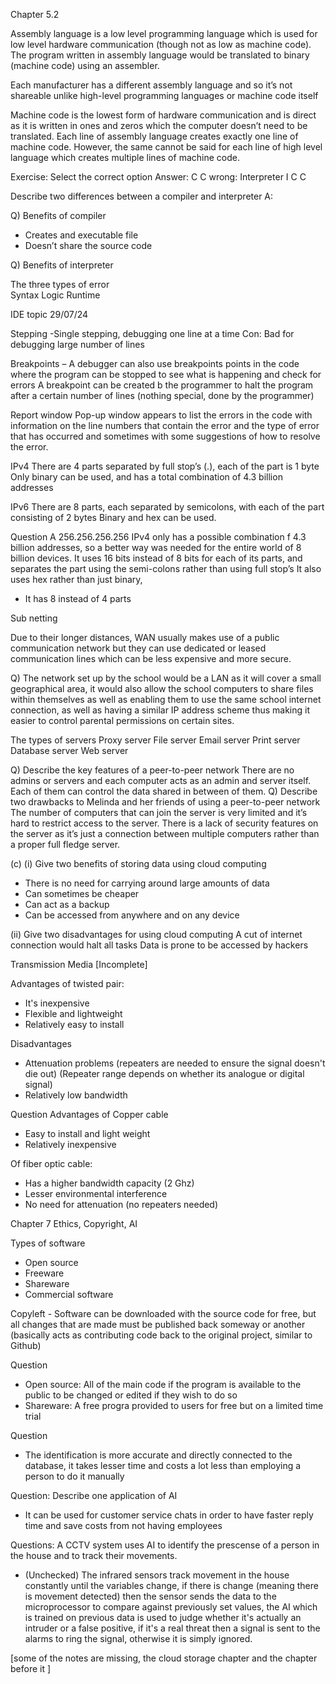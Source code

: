 Chapter 5.2 

Assembly language is a low level programming language which is used for low level hardware communication (though not as low as machine code). The program written in assembly language would be translated to binary (machine code) using an assembler. 

Each manufacturer has a different assembly language and so it’s not shareable unlike high-level programming languages or machine code itself 

Machine code is the lowest form of hardware communication and is direct as it is written in ones and zeros which the computer doesn’t need to be translated. 
Each line of assembly language creates exactly one line of machine code. However, the same cannot be said for each line of high level language which creates multiple lines of machine code. 


Exercise: Select the correct option 
Answer: 
C
C     wrong: Interpreter 
I
C
C

Describe two differences between a compiler and interpreter 
A: 

Q) Benefits of compiler 
- Creates and executable file 
- Doesn’t share the source code 

Q) Benefits of interpreter 

The three types of error  
Syntax 
Logic 
Runtime 


IDE topic 
29/07/24

Stepping  -Single stepping, debugging one line at a time 
Con: Bad for debugging large number of lines 

Breakpoints – A debugger can also use breakpoints points in the code where the program can be stopped to see what is happening and check for errors 
A breakpoint can be created b the programmer to halt the program after a certain number of lines (nothing special, done by the programmer) 

Report window 
Pop-up window appears to list the errors in the code with information on the line numbers that contain the error and the type of error that has occurred and sometimes with some suggestions of how to resolve the error. 









IPv4
There are 4 parts separated by full stop’s (.), each of the part is 1 byte
Only binary can be used, and has a total combination of 4.3 billion addresses

IPv6
There are 8 parts, each separated by semicolons, with each of the part consisting of 2 bytes
Binary and hex can be used. 


Question A
256.256.256.256
IPv4 only has a possible combination f 4.3 billion addresses, so a better way was needed for the entire world of 8 billion devices.
It uses 16 bits instead of 8 bits for each of its parts, and separates the part using the semi-colons rather than using full stop’s  It also uses hex rather than just binary, 
+ It has 8 instead of 4 parts 

Sub netting 















Due to their longer distances, WAN usually makes use of a public communication network but they can use dedicated or leased communication lines which can be less expensive and more secure. 

Q) The network set up by the school would be a LAN as it will cover a small geographical area, it would also allow the school computers to share files within themselves as well as enabling them to use the same school internet connection, as well as having a similar IP address scheme thus making it easier to control parental permissions on certain sites. 


The types of servers 
Proxy server
File server
Email server
Print server
Database server
Web server 

Q) Describe the key features of a peer-to-peer network 
There are no admins or servers and each computer acts as an admin and server itself. Each of them can control the data shared in between of them. 
Q) Describe two drawbacks to Melinda and her friends of using a peer-to-peer network 
The number of computers that can join the server is very limited and it’s hard to restrict access to the server. 
There is a lack of security features on the server as it’s just a connection between multiple computers rather than a proper full fledge server. 






(c) (i) Give two benefits of storing data using cloud computing 
- There is no need for carrying around large amounts of data 
- Can sometimes be cheaper
- Can act as a backup 
- Can be accessed from anywhere and on any device

(ii) Give two disadvantages for using cloud computing 
A cut of internet connection would halt all tasks
Data is prone to be accessed by hackers 


Transmission Media   [Incomplete]

Advantages of twisted pair:

- It's inexpensive
- Flexible and lightweight
- Relatively easy to install

Disadvantages
- Attenuation problems (repeaters are needed to ensure the signal doesn't die out) (Repeater range depends on whether its analogue or digital signal)
- Relatively low bandwidth


Question
Advantages of Copper cable
- Easy to install and light weight
- Relatively inexpensive

Of fiber optic cable:
- Has a higher bandwidth capacity (2 Ghz)
- Lesser environmental interference
- No need for attenuation (no repeaters needed) 


Chapter 7
Ethics, Copyright, AI

Types of software
- Open source
- Freeware
- Shareware
- Commercial software

Copyleft - Software can be downloaded with the source code for free, but all changes that are made must be published back someway or another (basically acts as contributing code back to the original project, similar to Github)

Question
- Open source: All of the main code if the program is available to the public to be changed or edited if they wish to do so
- Shareware: A free progra provided to users for free but on a limited time trial

Question
- The identification is more accurate and directly connected to the database, it takes lesser time and costs a lot less than employing a person to do it manually

Question: Describe one application of AI 
- It can be used for customer service chats in order to have faster reply time and save costs from not having employees

Questions: A CCTV system uses AI to identify the prescense of a person in the house and to track their movements.
- (Unchecked) The infrared sensors track movement in the house constantly until the variables change, if there is change (meaning there is movement detected) then the sensor sends the data to the microprocessor to compare against previously set values, the AI which is trained on previous data is used to judge whether it's actually an intruder or a false positive, if it's a real threat then a signal is sent to the alarms to ring the signal, otherwise it is simply ignored. 





[some of the notes are missing, the cloud storage chapter and the chapter before it ]
